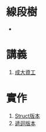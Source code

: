 # 線段樹
  *

# 講義
  1. [成大資工](http://wiki.csie.ncku.edu.tw/acm/course/Segment_Tree)
# 實作
  1. [Struct版本](Struct版本.md)
  2. [遞迴版本](遞迴版本.md)
